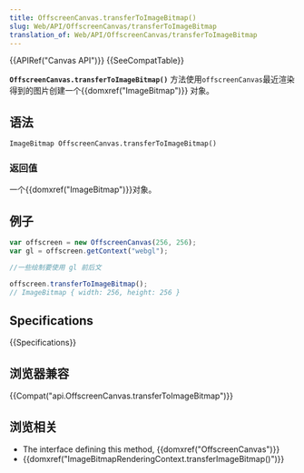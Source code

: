 ```yaml
---
title: OffscreenCanvas.transferToImageBitmap()
slug: Web/API/OffscreenCanvas/transferToImageBitmap
translation_of: Web/API/OffscreenCanvas/transferToImageBitmap
---
```

{{APIRef("Canvas API")}} {{SeeCompatTable}}

**`OffscreenCanvas.transferToImageBitmap()`** 方法使用`offscreenCanvas`最近渲染得到的图片创建一个{{domxref("ImageBitmap")}} 对象。

## 语法

```plain
ImageBitmap OffscreenCanvas.transferToImageBitmap()
```

### 返回值

一个{{domxref("ImageBitmap")}}对象。

## 例子

```js
var offscreen = new OffscreenCanvas(256, 256);
var gl = offscreen.getContext("webgl");

//一些绘制要使用 gl 前后文

offscreen.transferToImageBitmap();
// ImageBitmap { width: 256, height: 256 }
```

## Specifications

{{Specifications}}

## 浏览器兼容

{{Compat("api.OffscreenCanvas.transferToImageBitmap")}}

## 浏览相关

- The interface defining this method, {{domxref("OffscreenCanvas")}}
- {{domxref("ImageBitmapRenderingContext.transferImageBitmap()")}}
